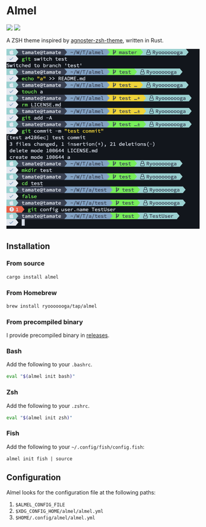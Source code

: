 # Almel

[![](https://github.com/Ryooooooga/almel/workflows/Build/badge.svg)](https://github.com/Ryooooooga/almel/actions)
[![](https://badgen.net/crates/v/almel)](https://crates.io/crates/almel)

A ZSH theme inspired by [agnoster-zsh-theme](https://github.com/agnoster/agnoster-zsh-theme), written in Rust.

![](docs/almel.png)

## Installation

### From source

```sh
cargo install almel
```

### From Homebrew

```sh
brew install ryooooooga/tap/almel
```

### From precompiled binary

I provide precompiled binary in [releases](https://github.com/Ryooooooga/almel/releases).

### Bash

Add the following to your `.bashrc`.

```bash
eval "$(almel init bash)"
```

### Zsh

Add the following to your `.zshrc`.

```zsh
eval "$(almel init zsh)"
```

### Fish

Add the following to your `~/.config/fish/config.fish`:

```fish
almel init fish | source
```

## Configuration

Almel looks for the configuration file at the following paths:

1. `$ALMEL_CONFIG_FILE`
2. `$XDG_CONFIG_HOME/almel/almel.yml`
3. `$HOME/.config/almel/almel.yml`
